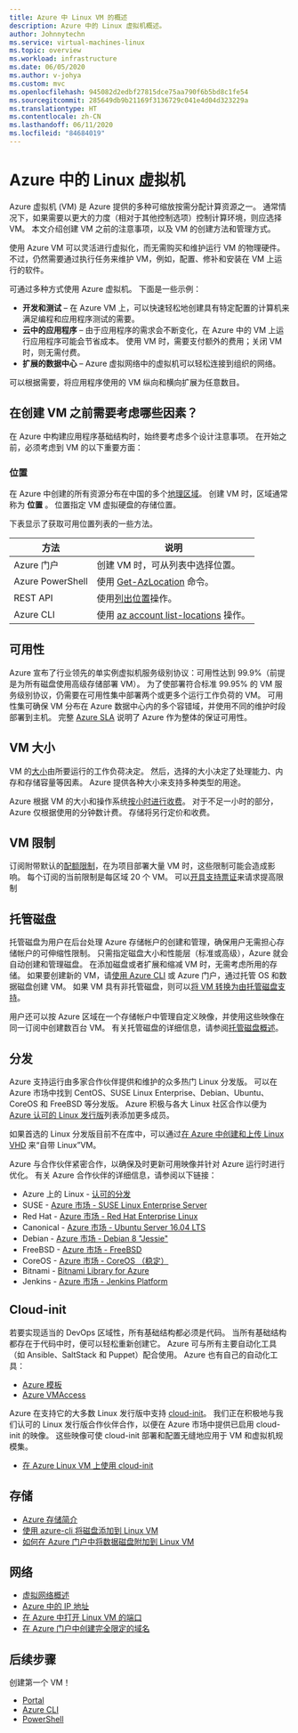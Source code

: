```yaml
---
title: Azure 中 Linux VM 的概述
description: Azure 中的 Linux 虚拟机概述。
author: Johnnytechn
ms.service: virtual-machines-linux
ms.topic: overview
ms.workload: infrastructure
ms.date: 06/05/2020
ms.author: v-johya
ms.custom: mvc
ms.openlocfilehash: 945082d2edbf27815dce75aa790f6b5bd8c1fe54
ms.sourcegitcommit: 285649db9b21169f3136729c041e4d04d323229a
ms.translationtype: HT
ms.contentlocale: zh-CN
ms.lasthandoff: 06/11/2020
ms.locfileid: "84684019"
---
```

# <a name="linux-virtual-machines-in-azure"></a>Azure 中的 Linux 虚拟机

Azure 虚拟机 (VM) 是 Azure 提供的多种可缩放按需分配计算资源之一。 通常情况下，如果需要以更大的力度（相对于其他控制选项）控制计算环境，则应选择 VM。 本文介绍创建 VM 之前的注意事项，以及 VM 的创建方法和管理方式。

<!--Not Available on [on-demand, scalable computing resources](https://docs.microsoft.com/azure/architecture/guide/technology-choices/compute-decision-tree)-->

使用 Azure VM 可以灵活进行虚拟化，而无需购买和维护运行 VM 的物理硬件。 不过，仍然需要通过执行任务来维护 VM，例如，配置、修补和安装在 VM 上运行的软件。

可通过多种方式使用 Azure 虚拟机。 下面是一些示例：

* **开发和测试** – 在 Azure VM 上，可以快速轻松地创建具有特定配置的计算机来满足编程和应用程序测试的需要。
* **云中的应用程序** – 由于应用程序的需求会不断变化，在 Azure 中的 VM 上运行应用程序可能会节省成本。 使用 VM 时，需要支付额外的费用；关闭 VM 时，则无需付费。
* **扩展的数据中心** – Azure 虚拟网络中的虚拟机可以轻松连接到组织的网络。

可以根据需要，将应用程序使用的 VM 纵向和横向扩展为任意数目。

## <a name="what-do-i-need-to-think-about-before-creating-a-vm"></a>在创建 VM 之前需要考虑哪些因素？
在 Azure 中构建应用程序基础结构时，始终要考虑多个设计注意事项。 在开始之前，必须考虑到 VM 的以下重要方面：

<!--Not Avaialable on [design considerations](https://docs.microsoft.com/azure/architecture/reference-architectures/n-tier/windows-vm)

* The names of your application resources
* The location where the resources are stored
* The size of the VM
* The maximum number of VMs that can be created
* The operating system that the VM runs
* The configuration of the VM after it starts
* The related resources that the VM needs

<!--MOONCAKE: CUSTOMIZE ON CHINA-->

### <a name="locations"></a>位置
在 Azure 中创建的所有资源分布在中国的多个[地理区域](https://status.azure.com/status/)。 创建 VM 时，区域通常称为 **位置** 。 位置指定 VM 虚拟硬盘的存储位置。

<!--CHANGE the world TO China-->

下表显示了获取可用位置列表的一些方法。

| 方法 | 说明 |
| --- | --- |
| Azure 门户 |创建 VM 时，可从列表中选择位置。 |
| Azure PowerShell |使用 [Get-AzLocation](https://docs.microsoft.com/powershell/module/az.resources/get-azlocation) 命令。 |
| REST API |使用[列出位置](https://docs.microsoft.com/rest/api/resources/subscriptions)操作。 |
| Azure CLI |使用 [az account list-locations](https://docs.azure.cn/cli/account?view=azure-cli-latest#az-account-list-locations) 操作。 |

## <a name="availability"></a>可用性
Azure 宣布了行业领先的单实例虚拟机服务级别协议：可用性达到 99.9%（前提是为所有磁盘使用高级存储部署 VM）。  为了使部署符合标准 99.95% 的 VM 服务级别协议，仍需要在可用性集中部署两个或更多个运行工作负荷的 VM。 可用性集可确保 VM 分布在 Azure 数据中心内的多个容错域，并使用不同的维护时段部署到主机。 完整 [Azure SLA](https://www.azure.cn/support/legal/sla/) 说明了 Azure 作为整体的保证可用性。

## <a name="vm-size"></a>VM 大小
VM 的[大小](sizes.md?toc=%2fvirtual-machines%2flinux%2ftoc.json)由所要运行的工作负荷决定。 然后，选择的大小决定了处理能力、内存和存储容量等因素。 Azure 提供各种大小来支持多种类型的用途。

Azure 根据 VM 的大小和操作系统[按小时进行收费](https://www.azure.cn/pricing/details/virtual-machines/)。 对于不足一小时的部分，Azure 仅根据使用的分钟数计费。 存储将另行定价和收费。

## <a name="vm-limits"></a>VM 限制
订阅附带默认的[配额限制](../../azure-resource-manager/management/azure-subscription-service-limits.md)，在为项目部署大量 VM 时，这些限制可能会造成影响。 每个订阅的当前限制是每区域 20 个 VM。 可以[开具支持票证](https://support.azure.cn/support/support-azure/)来请求提高限制

## <a name="managed-disks"></a>托管磁盘

托管磁盘为用户在后台处理 Azure 存储帐户的创建和管理，确保用户无需担心存储帐户的可伸缩性限制。 只需指定磁盘大小和性能层（标准或高级），Azure 就会自动创建和管理磁盘。 在添加磁盘或者扩展和缩减 VM 时，无需考虑所用的存储。 如果要创建新的 VM，请[使用 Azure CLI](quick-create-cli.md) 或 Azure 门户，通过托管 OS 和数据磁盘创建 VM。 如果 VM 具有非托管磁盘，则可以[将 VM 转换为由托管磁盘支持](convert-unmanaged-to-managed-disks.md)。

用户还可以按 Azure 区域在一个存储帐户中管理自定义映像，并使用这些映像在同一订阅中创建数百台 VM。 有关托管磁盘的详细信息，请参阅[托管磁盘概述](../linux/managed-disks-overview.md)。

## <a name="distributions"></a>分发 
Azure 支持运行由多家合作伙伴提供和维护的众多热门 Linux 分发版。  可以在 Azure 市场中找到 CentOS、SUSE Linux Enterprise、Debian、Ubuntu、CoreOS 和 FreeBSD 等分发版。 Azure 积极与各大 Linux 社区合作以便为 [Azure 认可的 Linux 发行版](endorsed-distros.md)列表添加更多成员。

<!-- Not Available on Red Hat Enterprise and RancherOS -->

如果首选的 Linux 分发版目前不在库中，可以通过[在 Azure 中创建和上传 Linux VHD](create-upload-generic.md) 来“自带 Linux”VM。

Azure 与合作伙伴紧密合作，以确保及时更新可用映像并针对 Azure 运行时进行优化。  有关 Azure 合作伙伴的详细信息，请参阅以下链接：

* Azure 上的 Linux - [认可的分发](endorsed-distros.md)
* SUSE - [Azure 市场 - SUSE Linux Enterprise Server](https://market.azure.cn/marketplace/apps/SUSE.SLES?tab=Overview)
* Red Hat - [Azure 市场 - Red Hat Enterprise Linux](https://market.azure.cn/marketplace/apps?search=redhat)
* Canonical - [Azure 市场 - Ubuntu Server 16.04 LTS](https://market.azure.cn/marketplace/partners/canonical/ubuntuserver1604lts/)
* Debian - [Azure 市场 - Debian 8 "Jessie"](https://market.azure.cn/marketplace/partners/credativ/debian8/)
* FreeBSD - [Azure 市场 - FreeBSD](https://market.azure.cn/marketplace/apps?search=FreeBSD)
* CoreOS - [Azure 市场 - CoreOS （稳定）](https://market.azure.cn/marketplace/partners/coreos/coreosstable/)
* Bitnami - [Bitnami Library for Azure](https://azure.bitnami.com/)
* Jenkins - [Azure 市场 - Jenkins Platform](https://market.azure.cn/marketplace/apps?search=jenkins)


<!--MOONCAKE CUSTOMIZE * Red Hat - [Azure Marketplace - Red Hat Enterprise Linux](https://market.azure.cn/marketplace/apps?search=redhat)-->
<!--MOONCAKE CUSTOMIZE * FreeBSD - [Azure Marketplace - FreeBSD](https://market.azure.cn/marketplace/apps?search=FreeBSD)-->

<!-- Not Availalbe on 79-80 * RancherOS - [Azure Marketplace - RancherOS](https://market.azure.cn/marketplace/partners/rancher/rancheros/)-->
<!-- Not Availalbe on 80-81 * Mesosphere - [Azure Marketplace - Mesosphere DC/OS on Azure](https://market.azure.cn/marketplace/partners/mesosphere/dcosdcos/)-->
<!-- Not Availalbe on 80-81 * Docker - [Azure Marketplace - Azure Container Service with Docker Swarm](https://market.azure.cn/marketplace/partners/microsoft/acsswarms/)-->
<!-- Notice: URL is correct on [Azure Marketplace - Jenkins Platform](https://market.azure.cn/marketplace/apps?search=jenkins)-->


## <a name="cloud-init"></a>Cloud-init 

若要实现适当的 DevOps 区域性，所有基础结构都必须是代码。  当所有基础结构都存在于代码中时，便可以轻松重新创建它。  Azure 可与所有主要自动化工具（如 Ansible、SaltStack 和 Puppet）配合使用。  Azure 也有自己的自动化工具：

<!--Not Available on  Chef -->

* [Azure 模板](create-ssh-secured-vm-from-template.md)
* [Azure VMAccess](using-vmaccess-extension.md)

Azure 在支持它的大多数 Linux 发行版中支持 [cloud-init](https://cloud-init.io/)。  我们正在积极地与我们认可的 Linux 发行版合作伙伴合作，以便在 Azure 市场中提供已启用 cloud-init 的映像。 这些映像可使 cloud-init 部署和配置无缝地应用于 VM 和虚拟机规模集。

* [在 Azure Linux VM 上使用 cloud-init](using-cloud-init.md)

## <a name="storage"></a>存储
* [Azure 存储简介](../../storage/common/storage-introduction.md)
* [使用 azure-cli 将磁盘添加到 Linux VM](add-disk.md)
* [如何在 Azure 门户中将数据磁盘附加到 Linux VM](attach-disk-portal.md)

## <a name="networking"></a>网络
* [虚拟网络概述](../../virtual-network/virtual-networks-overview.md)
* [Azure 中的 IP 地址](../../virtual-network/virtual-network-ip-addresses-overview-arm.md)
* [在 Azure 中打开 Linux VM 的端口](nsg-quickstart.md)
* [在 Azure 门户中创建完全限定的域名](portal-create-fqdn.md)


## <a name="next-steps"></a>后续步骤

创建第一个 VM！

- [Portal](quick-create-portal.md)
- [Azure CLI](quick-create-cli.md)
- [PowerShell](quick-create-powershell.md)

<!-- Update_Description: update meta properties, wording update, update link -->